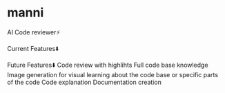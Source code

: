 # manni
AI Code reviewer⚡️

Current Features⬇️

Future Features⬇️
Code review with highlihts
Full code base knowledge
Image generation for visual learning about the code base or specific parts of the code 
Code explanation
Documentation creation
